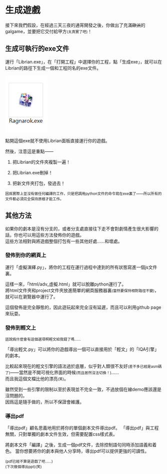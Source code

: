 # 生成遊戲

接下來我們假設，在經過三天三夜的通宵開發之後，你做出了充滿<del>歐派</del>的galgame，並要把它交付給甲方<small>(太真實了吧)</small>！

## 生成可執行的exe文件

運行「Librian.exe」，在「打開工程」中選擇你的工程，點「生成exe」，就可以在Librian的路徑下生成一個和工程同名的exe文件。

![](../第一次使用/R.jpg)

點開這個exe就不使用Librian面板直接運行你的遊戲。

然後，注意這是重點——  

1. 把Librian的文件夾複製一遍！

2. 把Librian.exe刪掉！

3. 把新文件夾打包，發過去！

<small>
因爲實際上並沒有做任何編譯的工作，只是把調用python文件的命令寫在exe裏了——所以所有的文件都必須完全保持原樣才能工作。
</small>

## 其他方法

如果你的劇本是沒有分支的，或者分支處直接往下走不會對劇情產生很大影響的話，你也可以用這些方法發佈你的遊戲。   
這些方法相對與將遊戲整個打包有一些其他好處……和壞處。 

### 發佈到你的網頁上

運行「虛擬演繹.py」，將你的工程在運行過程中達到的所有狀態寫進一個js文件裏。

這樣一來，「html/adv_虛擬.html」就可以脫離python運行了。   
將html文件夾和project文件夾放進簡單的網頁服務器裏<small>(當然要保持相對路徑不變)</small>，就可以在瀏覽器中運行了。

這個發佈是完全靜態的，因此遊玩起來完全沒有延遲，而且可以利用github page來玩耍。


### 發佈到輕文上

<small>話說爲什麼會有這個選項啊輕文給我錢了嗎……</small>

「導出輕文.py」可以將你的遊戲導出一個可以直接用於「輕文」的「IQA引擎」的劇本。  

比較起來現在的輕文引擎的語法過於底層，似乎對人類很不友好<small>(差不多已經是asm碼了)</small>——當然是不開可視化界面的時候<small>(而且居然沒法切換！)</small>……    
而且我這個文檔比他的漂亮<small>(笑)</small>。   

雖然受到一些引擎的限制以至於表現並不完全一致，不過放個在線demo應該還是沒問題的。   
因爲這是隨手做的，所以不保證會維護。


### 導出pdf

「導出pdf」顧名思義地用於將你的單個劇本文件導出pdf。
「導出pdf」與工程無關，只對單獨的劇本文件生效，但需要配置css樣式表。

將劇本文件「編譯」之後，生成一個pdf文件，去除控制語句同時添加語義和着色。
當你想要將你的劇本與他人分享時，導出pdf可以提供更強的可讀性。

<small>(pdf已經不算是遊戲了吧……)</small>   
<small>(下次做個導出ppt)(笑)</small>